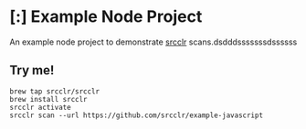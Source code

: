 # [:] Example Node Project

An example node project to demonstrate [srcclr](https://www.srcclr.com) scans.dsdddsssssssdssssss

## Try me!

```
brew tap srcclr/srcclr
brew install srcclr
srcclr activate
srcclr scan --url https://github.com/srcclr/example-javascript
```
